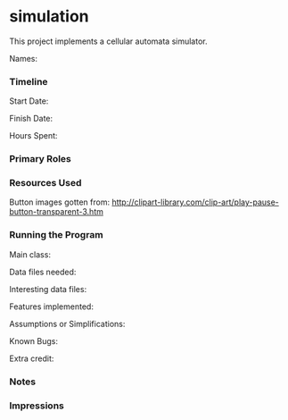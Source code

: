 simulation
====

This project implements a cellular automata simulator.

Names:

### Timeline

Start Date: 

Finish Date: 

Hours Spent:

### Primary Roles


### Resources Used
Button images gotten from: http://clipart-library.com/clip-art/play-pause-button-transparent-3.htm

### Running the Program

Main class:

Data files needed: 

Interesting data files:

Features implemented:

Assumptions or Simplifications:

Known Bugs:

Extra credit:


### Notes


### Impressions

